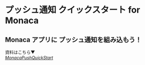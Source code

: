 # プッシュ通知 クイックスタート for Monaca
## Monaca アプリに プッシュ通知を組み込もう！

資料はこちら▼<br>
_[MonacaPushQuickStart](https://natsumo.github.io/MonacaPushQuickStart)_
